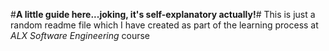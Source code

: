 #**A little guide here...joking, it's self-explanatory actually!**#
This is just a random readme file which I have created as part of the learning process at *ALX Software Engineering* course
